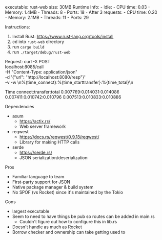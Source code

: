 executable: rust-web
size: 30MB
Runtime Info:
    - Idle:
        - CPU time: 0.03
        - Memory: 1.4MB
        - Threads: 8
        - Ports: 18
    - After 3 requests:
        - CPU time: 0.20
        - Memory: 2.1MB
        - Threads: 11
        - Ports: 29

Instructions:
1. Install Rust: https://www.rust-lang.org/tools/install
2. cd into `rust-web` directory
3. run `cargo build`
4. run `./target/debug/rust-web`

Request:
curl -X POST \
localhost:8085/call \
-H "Content-Type: application/json" \
-d '{"url": "http://localhost:8080/resp"}' \
-v -w \\n%{time_connect}:%{time_starttransfer}:%{time_total}\\n

Time
connect:transfer:total
0.007769:0.014031:0.014086
0.007411:0.010742:0.010796
0.007513:0.010833:0.010886

Dependencies
- axum
    - https://actix.rs/
    - Web server framework
- reqwest
    - https://docs.rs/reqwest/0.9.18/reqwest/
    - Library for making HTTP calls
- serde
    - https://serde.rs/
    - JSON serialization/deserialization

Pros
- Familiar language to team
- First-party support for JSON
- Native package manager & build system
- No SPOF (vs Rocket) since it's maintained by the Tokio

Cons
- largest executable
- Seem to need to have things be pub so routes can be added in main.rs
    - Couldn't figure out how to configure this in lib.rs
- Doesn't handle as much as Rocket
- Borrow checker and ownership can take getting used to